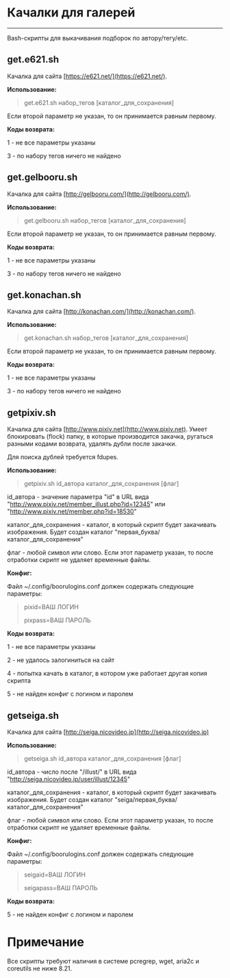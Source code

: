 # Качалки для галерей #

----------

Bash-скрипты для выкачивания подборок по автору/тегу/etc.

## get.e621.sh ##
Качалка для сайта [https://e621.net/](https://e621.net/).

**Использование:**
> get.e621.sh набор\_тегов [каталог\_для\_сохранения]

Если второй параметр не указан, то он принимается равным первому.

**Коды возврата:**

1 - не все параметры указаны

3 - по набору тегов ничего не найдено

## get.gelbooru.sh ##
Качалка для сайта [http://gelbooru.com/](http://gelbooru.com/).

**Использование:**
> get.gelbooru.sh набор\_тегов [каталог\_для\_сохранения]

Если второй параметр не указан, то он принимается равным первому.

**Коды возврата:**

1 - не все параметры указаны

3 - по набору тегов ничего не найдено

## get.konachan.sh ##
Качалка для сайта [http://konachan.com/](http://konachan.com/).

**Использование:**
> get.konachan.sh набор\_тегов [каталог\_для\_сохранения]

Если второй параметр не указан, то он принимается равным первому.

**Коды возврата:**

1 - не все параметры указаны

3 - по набору тегов ничего не найдено

## getpixiv.sh ##
Качалка для сайта [http://www.pixiv.net](http://www.pixiv.net).
Умеет блокировать (flock) папку, в которые производится закачка, ругаться разными кодами возврата, удалять дубли после закачки.

Для поиска дублей требуется fdupes.

**Использование:**
> getpixiv.sh id\_автора каталог\_для\_сохранения [флаг]

id\_автора - значение параметра "id" в URL вида "http://www.pixiv.net/member_illust.php?id=12345" или "http://www.pixiv.net/member.php?id=18530"

каталог\_для\_сохранения - каталог, в который скрипт будет закачивать изображения. Будет создан каталог "первая\_буква/каталог\_для\_сохранения"

флаг - любой символ или слово. Если этот параметр указан, то после отработки скрипт не удаляет временные файлы.

**Конфиг:**

Файл ~/.config/boorulogins.conf должен содержать следующие параметры:

> pixid=ВАШ ЛОГИН
> 
> pixpass=ВАШ ПАРОЛЬ

**Коды возврата:**

1 - не все параметры указаны

2 - не удалось залогиниться на сайт

4 - попытка качать в каталог, в котором уже работает другая копия скрипта

5 - не найден конфиг с логином и паролем

## getseiga.sh ##
Качалка для сайта [http://seiga.nicovideo.jp](http://seiga.nicovideo.jp)

**Использование:**
> getseiga.sh id\_автора каталог\_для\_сохранения [флаг]

id\_автора - число после "/illust/" в URL вида "http://seiga.nicovideo.jp/user/illust/12345"

каталог\_для\_сохранения - каталог, в который скрипт будет закачивать изображения. Будет создан каталог "seiga/первая\_буква/каталог\_для\_сохранения"

флаг - любой символ или слово. Если этот параметр указан, то после отработки скрипт не удаляет временные файлы.

**Конфиг:**

Файл ~/.config/boorulogins.conf должен содержать следующие параметры:

> seigaid=ВАШ ЛОГИН
> 
> seigapass=ВАШ ПАРОЛЬ

**Коды возврата:**

5 - не найден конфиг с логином и паролем

# Примечание #

Все скрипты требуют наличия в системе pcregrep, wget, aria2c и coreutils не ниже 8.21.
